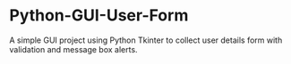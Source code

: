 # Python-GUI-User-Form
A simple GUI project using Python Tkinter to collect user details form with validation and message box alerts.
